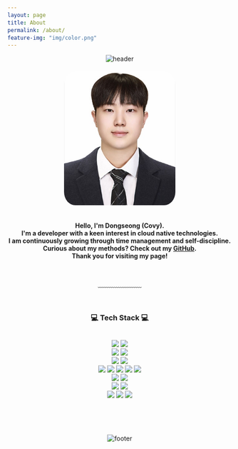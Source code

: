 ```yaml
---
layout: page
title: About
permalink: /about/
feature-img: "img/color.png"
---
```






<div align="center">
  <img src="https://capsule-render.vercel.app/api?type=waving&&color=gradient&height=100&section=header&fontSize=90" alt="header"/>
</div>

<div align="center">

<img src="/img/me.jpg" alt="Profile Picture" style="border-radius: 10%; width: 250px; height: 300px; object-fit: cover; margin: 20px 0;"/>

<p>
  <strong>Hello, I'm Dongseong (Covy).</strong><br/>
  <strong>I'm a developer with a keen interest in cloud native technologies.</strong><br/>
  <strong>I am continuously growing through time management and self-discipline.</strong><br/>
  <strong>Curious about my methods? Check out my <a href="https://github.com/DS0708/todo-list">GitHub</a>.</strong><br/>
  <strong>Thank you for visiting my page!</strong>
</p>

<br/>

﹏﹏﹏﹏﹏﹏﹏

<br/>

<h3>💻 Tech Stack 💻</h3>
<br/>
<img src="https://img.shields.io/badge/Java-007396?style=flat-square&logo=Java&logoColor=white"/>
<img src="https://img.shields.io/badge/Spring%20Boot-6DB33F?style=flat-square&logo=Spring%20Boot&logoColor=white"/>
<br/>
<img src="https://img.shields.io/badge/AWS-232F3E?style=flat-square&logo=Amazon%20AWS&logoColor=white"/>
<img src="https://img.shields.io/badge/GCP-4285F4?style=flat-square&logo=Google%20Cloud&logoColor=white"/>
<br/>
<img src="https://img.shields.io/badge/Docker-2496ED?style=flat-square&logo=Docker&logoColor=white"/>
<img src="https://img.shields.io/badge/Kubernetes-326CE5?style=flat-square&logo=Kubernetes&logoColor=white"/>
<br/>
<img src="https://img.shields.io/badge/GitHub%20Actions-2088FF?style=flat-square&logo=GitHub%20Actions&logoColor=white"/>
<img src="https://img.shields.io/badge/Jenkins-D24939?style=flat-square&logo=Jenkins&logoColor=white"/>
<img src="https://img.shields.io/badge/ArgoCD-EF7B4D?style=flat-square&logo=Argo&logoColor=white"/>
<img src="https://img.shields.io/badge/Terraform-7B42BC?style=flat-square&logo=Terraform&logoColor=white"/>
<img src="https://img.shields.io/badge/Vault-000000?style=flat-square&logo=Vault&logoColor=white"/>
<br/>
<img src="https://img.shields.io/badge/MariaDB-003545?style=flat-square&logo=MariaDB&logoColor=white"/>
<img src="https://img.shields.io/badge/MongoDB-47A248?style=flat-square&logo=MongoDB&logoColor=white"/>
<br/>
<img src="https://img.shields.io/badge/Linux-FCC624?style=flat-square&logo=Linux&logoColor=black"/>
<img src="https://img.shields.io/badge/MacOS-000000?style=flat-square&logo=Apple&logoColor=white"/>
<br/>
<img src="https://img.shields.io/badge/Notion-000000?style=flat-square&logo=Notion&logoColor=white"/>
<img src="https://img.shields.io/badge/Discord-5865F2?style=flat-square&logo=Discord&logoColor=white"/>
<img src="https://img.shields.io/badge/Jira-0052CC?style=flat-square&logo=Jira&logoColor=white"/>

<br/><br/>


</div>

<br/>

<div align="center">
  <img src="https://capsule-render.vercel.app/api?type=waving&&color=gradient&height=100&section=footer&fontSize=90" alt="footer"/>
</div>
